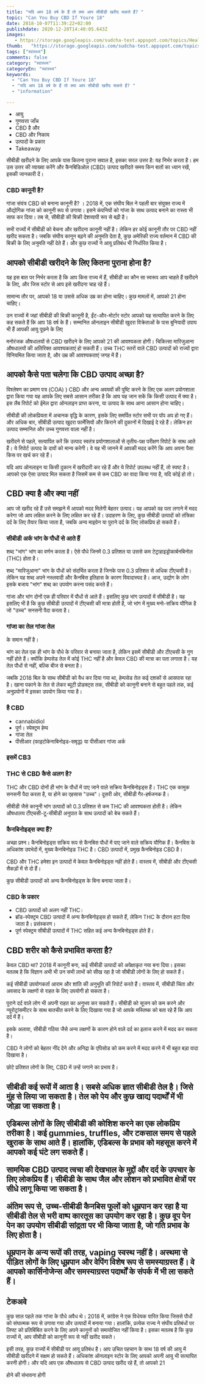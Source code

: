 ```yaml
---
title: "यदि आप 18 वर्ष के हैं तो क्या आप सीबीडी खरीद सकते हैं? "
topic: "Can You Buy CBD If Youre 18"
date: 2018-10-07T11:39:22+02:00
publishdate: 2020-12-20T14:40:05.643Z
images: 
   - https://storage.googleapis.com/sudcha-test.appspot.com/topics/Health/default-selection/5.jpg
thumb:   "https://storage.googleapis.com/sudcha-test.appspot.com/topics/Health/default-selection/thumb/5.jpg"
tags: ["स्वास्थ्य"]
comments: false
category: "स्वास्थ्य"
categoryEn: "स्वास्थ्य"
keywords: 
  - "Can You Buy CBD If Youre 18"
  - "यदि आप 18 वर्ष के हैं तो क्या आप सीबीडी खरीद सकते हैं? "
  - "information"

---
```

<ul> <li> आयु </li> <li> गुणवत्ता जाँच </li> <li> CBD है और </li> <li> CBD और निकाय </li> <li> उत्पादों के प्रकार </li> <li> Takeaway </li> </ul> <p> सीबीडी खरीदने के लिए आपके पास कितना पुराना सवाल है, इसका सरल उत्तर है: यह निर्भर करता है। हम उस उत्तर की व्याख्या करेंगे और कैनबिडिओल (CBD) उत्पाद खरीदते समय किन बातों का ध्यान रखें, इसकी जानकारी दें। </p> <h3> CBD कानूनी है? </H3> <p> गांजा संयंत्र CBD को बनाना कानूनी है? । 2018 में, एक संघीय बिल ने पहली बार संयुक्त राज्य में औद्योगिक गांजा को कानूनी रूप से उगाया। इसने कंपनियों को गांजा के साथ उत्पाद बनाने का रास्ता भी साफ कर दिया। तब से, सीबीडी की बिक्री देशव्यापी रूप से बढ़ी है। </p> <p> सभी राज्यों में सीबीडी को बेचना और खरीदना कानूनी नहीं है। लेकिन हर कोई कानूनी तौर पर CBD नहीं खरीद सकता है। जबकि संघीय कानून बढ़ने की अनुमति देता है, कुछ अमेरिकी राज्य वर्तमान में CBD की बिक्री के लिए अनुमति नहीं देते हैं। और कुछ राज्यों ने आयु प्रतिबंध भी निर्धारित किया है। </p> <h2> आपको सीबीडी खरीदने के लिए कितना पुराना होना है? </H2> <p> यह इस बात पर निर्भर करता है कि आप किस राज्य में हैं, सीबीडी का कौन सा स्वरूप आप चाहते हैं खरीदने के लिए, और जिस स्टोर से आप इसे खरीदना चाह रहे हैं। </p> <p> सामान्य तौर पर, आपको 18 या उससे अधिक उम्र का होना चाहिए। कुछ मामलों में, आपको 21 होना चाहिए। </p> <p> उन राज्यों में जहां सीबीडी की बिक्री कानूनी है, ईंट-और-मोर्टार स्टोर आपको यह सत्यापित करने के लिए कह सकते हैं कि आप 18 वर्ष के हैं। सम्मानित ऑनलाइन सीबीडी खुदरा विक्रेताओं के पास बुनियादी उपाय भी हैं आपकी आयु पूछने के लिए </p> <p> मनोरंजक औषधालयों से CBD खरीदने के लिए आपको 21 की आवश्यकता होगी। चिकित्सा मारिजुआना औषधालयों की अतिरिक्त आवश्यकताएं हो सकती हैं। उच्च THC स्तरों वाले CBD उत्पादों को राज्यों द्वारा विनियमित किया जाता है, और उम्र की आवश्यकताएं जगह में हैं। </p> <h2> आपको कैसे पता चलेगा कि CBD उत्पाद अच्छा है? </H2> <p> विश्लेषण का प्रमाण पत्र (COA) ) CBD और अन्य अवयवों की पुष्टि करने के लिए एक अलग प्रयोगशाला द्वारा किया गया यह आपके लिए सबसे आसान तरीका है कि आप यह जान सकें कि किसी उत्पाद में क्या है। इस लैब रिपोर्ट को ईमेल द्वारा ऑनलाइन प्राप्त करना, या उत्पाद के साथ आना आसान होना चाहिए। </p> <p> सीबीडी की लोकप्रियता में अचानक वृद्धि के कारण, इसके लिए समर्पित स्टोर सभी पर पॉप अप हो गए हैं। और अधिक बार, सीबीडी उत्पाद खुदरा फार्मेसियों और किराने की दुकानों में दिखाई दे रहे हैं। लेकिन हर उत्पाद सम्मानित और उच्च गुणवत्ता वाला नहीं है। </p> <p> खरीदने से पहले, सत्यापित करें कि उत्पाद स्वतंत्र प्रयोगशालाओं से तृतीय-पक्ष परीक्षण रिपोर्ट के साथ आते हैं। ये रिपोर्ट उत्पाद के दावों को मान्य करेगी। वे यह भी जानने में आपकी मदद करेंगे कि आप अपना पैसा किस पर खर्च कर रहे हैं। </p> <p> यदि आप ऑनलाइन या किसी दुकान में खरीदारी कर रहे हैं और ये रिपोर्ट उपलब्ध नहीं हैं, तो स्पष्ट है। आपको एक ऐसा उत्पाद मिल सकता है जिसमें कम से कम CBD का वादा किया गया है, यदि कोई हो तो। </p> <h2> CBD क्या है और क्या नहीं </h2> <p> आप जो खरीद रहे हैं उसे समझने में आपको मदद मिलेगी बेहतर उत्पाद। यह आपको वह पता लगाने में मदद करेगा जो आप लक्षित करने के लिए लक्षित कर रहे हैं। उदाहरण के लिए, कुछ सीबीडी उत्पादों को तंत्रिका दर्द के लिए तैयार किया जाता है, जबकि अन्य माइग्रेन या पुराने दर्द के लिए लोकप्रिय हो सकते हैं। </p> <h3> सीबीडी अर्क भांग के पौधों से आते हैं </h3> <p> शब्द "भांग" भांग का वर्णन करता है। ऐसे पौधे जिनमें 0.3 प्रतिशत या उससे कम टेट्राहाइड्रोकार्बनबिनोल (THC) होता है। </p> <p> शब्द "मारिजुआना" भांग के पौधों को संदर्भित करता है जिनके पास 0.3 प्रतिशत से अधिक टीएचसी है। लेकिन यह शब्द अपने नस्लवादी और कैनबिस इतिहास के कारण विवादास्पद है। आज, उद्योग के लोग इसके बजाय "भांग" शब्द का उपयोग करना पसंद करते हैं। </p> <p> गांजा और भांग दोनों एक ही परिवार में पौधों से आते हैं। इसलिए कुछ भांग उत्पादों में सीबीडी है। यह इसलिए भी है कि कुछ सीबीडी उत्पादों में टीएचसी की मात्रा होती है, जो भांग में मुख्य मनो-सक्रिय यौगिक है जो "उच्च" सनसनी पैदा करता है। </p> <h3> गांजा का तेल गांजा तेल </h3> के समान नहीं है। <p> भांग का तेल एक ही भांग के पौधे के परिवार से बनाया जाता है, लेकिन इसमें सीबीडी और टीएचसी के गुण नहीं होते हैं। क्योंकि हेम्पसेड तेल में कोई THC नहीं है और केवल CBD की मात्रा का पता लगाता है। यह तेल पौधों से नहीं, बल्कि बीज से बनता है। </p> <p> जबकि 2018 बिल के साथ सीबीडी को वैध कर दिया गया था, हेम्पसेड तेल कई दशकों से आसपास रहा है। खाना पकाने के तेल से लेकर ब्यूटी प्रोडक्ट्स तक, सीबीडी को कानूनी बनाने से बहुत पहले तक, कई अनुप्रयोगों में इसका उपयोग किया गया है। </p> <h3> है CBD </h3> <ul> <li> cannabidiol </li> <li> पूर्ण। स्पेक्ट्रम हेम्प </li> <li> गांजा तेल </li> <li> पीसीआर (फाइटोकेनाबिनोइड-समृद्ध) या पीसीआर गांजा अर्क </li> </ul> <h3> इसमें CB3 </h3> <h3 नहीं है > THC से CBD कैसे अलग है? </H3> <p> THC और CBD दोनों ही भांग के पौधों में पाए जाने वाले सक्रिय कैनबिनोइड्स हैं। THC एक कामुक सनसनी पैदा करता है, या होने का एहसास "उच्च"। दूसरी ओर, सीबीडी गैर-हर्षजनक है। </p> <p> सीबीडी जैसे कानूनी भांग उत्पादों को 0.3 प्रतिशत से कम THC की आवश्यकता होती है। लेकिन औषधालय टीएचसी-टू-सीबीडी अनुपात के साथ उत्पादों को बेच सकते हैं। </p> <h3> कैनबिनोइड्स क्या हैं? </H3> <p> अच्छा प्रश्न। कैनबिनोइड्स सक्रिय रूप से कैनबिस पौधों में पाए जाने वाले सक्रिय यौगिक हैं। कैनबिस के अधिकांश उपभेदों में, मुख्य कैनबिनोइड THC है। CBD उत्पादों में, प्रमुख कैनबिनोइड CBD है। </p> <p> CBD और THC हमेशा इन उत्पादों में केवल कैनबिनोइड्स नहीं होते हैं। वास्तव में, सीबीडी और टीएचसी सैकड़ों में से दो हैं। </p> <p> कुछ सीबीडी उत्पादों को अन्य कैनबिनोइड्स के बिना बनाया जाता है। </p> <h3> CBD के प्रकार </h3> <ul> <li> CBD उत्पादों को अलग नहीं THC। </li> <li> ब्रॉड-स्पेक्ट्रम CBD उत्पादों में अन्य कैनबिनोइड्स हो सकते हैं, लेकिन THC के दौरान हटा दिया जाता है। प्रसंस्करण। </li> <li> पूर्ण स्पेक्ट्रम सीबीडी उत्पादों में THC सहित कई अन्य कैनबिनोइड्स होते हैं। </li> </ul> <h2> CBD शरीर को कैसे प्रभावित करता है? </h2> <p> केवल CBD था? 2018 में कानूनी बना, कई सीबीडी उत्पादों को अपेक्षाकृत नया बना दिया। इसका मतलब है कि विज्ञान अभी भी उन सभी लाभों को सीख रहा है जो सीबीडी लोगों के लिए हो सकते हैं। </p> <p> कई सीबीडी उपयोगकर्ता आराम और शांति की अनुभूति की रिपोर्ट करते हैं। वास्तव में, सीबीडी चिंता और अवसाद के लक्षणों से राहत के लिए उपयोगी हो सकता है। </p> <p> पुराने दर्द वाले लोग भी अपनी राहत का अनुभव कर सकते हैं। सीबीडी को सूजन को कम करने और न्यूरोट्रांसमीटर के साथ बातचीत करने के लिए दिखाया गया है जो आपके मस्तिष्क को बता रहे हैं कि आप दर्द में हैं। </p> <p> इसके अलावा, सीबीडी गठिया जैसे अन्य लक्षणों के कारण होने वाले दर्द का इलाज करने में मदद कर सकता है। </p> <p> CBD ने लोगों को बेहतर नींद देने और अनिद्रा के एपिसोड को कम करने में मदद करने में भी बहुत बड़ा वादा दिखाया है। </p> <p> छोटे प्रतिशत लोगों के लिए, CBD में उन्हें जगाने का प्रभाव है। </p> <h2 - क्या सीबीडी के रूप उपलब्ध हैं? </h2> <p> सीबीडी कई रूपों में आता है। सबसे अधिक ज्ञात सीबीडी तेल है। जिसे मुंह से लिया जा सकता है। तेल को पेय और कुछ खाद्य पदार्थों में भी जोड़ा जा सकता है। </p> <p> एडिबल्स लोगों के लिए सीबीडी की कोशिश करने का एक लोकप्रिय तरीका है। कई gummies, truffles, और टकसाल समय से पहले खुराक के साथ आते हैं। हालांकि, एडिबल्स के प्रभाव को महसूस करने में आपको कई घंटे लग सकते हैं। </p> <p> सामयिक CBD उत्पाद त्वचा की देखभाल के मुद्दों और दर्द के उपचार के लिए लोकप्रिय हैं। सीबीडी के साथ जैल और लोशन को प्रभावित क्षेत्रों पर सीधे लागू किया जा सकता है। </p> <p> अंतिम रूप से, उच्च-सीबीडी कैनबिस फूलों को धूम्रपान कर रहा है या सीबीडी तेल से भरी वाष्प कारतूस का उपयोग कर रहा है। कुछ वूप पेन पेन का उपयोग सीबीडी सांद्रता पर भी किया जाता है, जो गति प्रभाव के लिए होता है। </p> <p> धूम्रपान के अन्य रूपों की तरह, vaping स्वस्थ नहीं है। अस्थमा से पीड़ित लोगों के लिए धूम्रपान और वेपिंग विशेष रूप से समस्याग्रस्त हैं। वे आपको कार्सिनोजेन्स और समस्याग्रस्त पदार्थों के संपर्क में भी ला सकते हैं। </p> <h2> टेकअवे </h2> <p> कुछ साल पहले तक गांजा के पौधे अवैध थे। 2018 में, कांग्रेस ने एक विधेयक पारित किया जिससे पौधों को संघात्मक रूप से उगाया गया और उत्पादों में बनाया गया। हालांकि, प्रत्येक राज्य ने संघीय प्रतिबंधों पर लिफ्ट को प्रतिबिंबित करने के लिए अपने कानूनों को समायोजित नहीं किया है। इसका मतलब है कि कुछ राज्यों में, आप सीबीडी को कानूनी रूप से नहीं खरीद सकते। </p> <p> इसी तरह, कुछ राज्यों में सीबीडी पर आयु प्रतिबंध है। आप उचित पहचान के साथ 18 वर्ष की आयु में सीबीडी खरीदने में सक्षम हो सकते हैं। अधिकांश ऑनलाइन स्टोर के लिए आपको अपनी आयु भी सत्यापित करनी होगी। और यदि आप एक औषधालय से CBD उत्पाद खरीद रहे हैं, तो आपको 21 </p> होने की संभावना होगी 